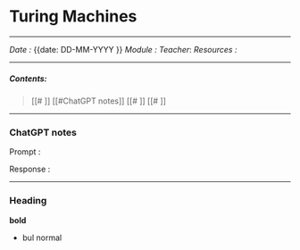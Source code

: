 # Turing Machines
---
*Date :* {{date: DD-MM-YYYY }}
*Module :* 
*Teacher*: 
*Resources :*

---
##### Contents: 
> [[# ]]  [[#ChatGPT notes]]
> [[# ]]
> [[# ]]
> 
--- 
### ChatGPT notes 

Prompt : 

Response : 

--- 

### Heading

**bold**
- bul
normal 